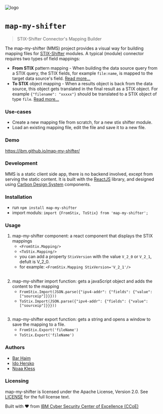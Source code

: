 ![logo](https://user-images.githubusercontent.com/16198896/129204519-78bb6448-246e-4e6d-a456-182792c7b894.png)

# `map-my-shifter`

> STIX-Shifter Connector's Mapping Builder

The map-my-shifter (MMS) project provides a visual way for building mapping files for [STIX-Shifter](https://github.com/opencybersecurityalliance/stix-shifter) modules.
A typical (module) connector requires two types of field mappings:

- **From STIX** pattern mapping - When building the data source query from a STIX query, the STIX fields, for example `file:name`, is mapped to the target data source's field. [Read more...](https://github.com/opencybersecurityalliance/stix-shifter/blob/master/adapter-guide/develop-translation-module.md#step-2-edit-the-from_stix_map-json-files)
- **To STIX** object mapping - When a results object is back from the data source, this object gets translated  in the final result as a STIX object. For example `{"filename": "xxxxx"}` should be translated to a STIX object of type `file`. [Read more...](https://github.com/opencybersecurityalliance/stix-shifter/blob/master/adapter-guide/develop-translation-module.md#step-4-edit-the-to_stix_map-json-file)

### Use-cases

- Create a new mapping file from scratch, for a new stix shifter module.
- Load an existing mapping file, edit the file and save it to a new file.

### Demo
https://ibm.github.io/map-my-shifter/

### Development

MMS is a static client side app, there is no backend involved, except from serving the static content. It is built with the [ReactJS](https://reactjs.org) library, and designed using [Carbon Design System](https://www.carbondesignsystem.com) components.

### Installation

- run `npm install map-my-shifter`
- import moduls: `import {FromStix, ToStix} from 'map-my-shifter';`

### Usage

1. map-my-shifter component: a react component that displays the STIX mappings
   - `<FromStix.Mapping/>`
   - `<ToStix.Mapping/>`
   - you can add a  property `StixVersion` with the value `V_2_0` or `V_2_1`, defult is V_2_0.
   - for example: `<FromStix.Mapping StixVersion='V_2_1'/>`

##

2. map-my-shifter import function: gets a javaScript object and adds the content to the mapping
   - `FromStix.Import(JSON.parse({"ipv4-addr": {"fields": {"value": ["sourceip"]}}}))`
   - `ToStix.Import(JSON.parse({"ipv4-addr": {"fields": {"value": ["sourceip"]}}}))`

##

3. map-my-shifter export function: gets a string and opens a window to save the mapping to a file.
   - `FromStix.Export('fileName')`
   - `ToStix.Export('fileName')`

### Authors

- [Bar Haim](https://github.com/barvhaim)
- [Ido Hersko](https://github.com/idohersko)
- [Noaa Kless](https://github.com/noaakl)

### Licensing

map-my-shifter is licensed under the Apache License, Version 2.0. See [LICENSE](https://github.com/IBM/map-my-shifter/blob/master/LICENCE) for the full license text.

Built with ❤️ from
[IBM Cyber Security Center of Excellence (CCoE)](https://www.research.ibm.com/haifa/ccoe/)
